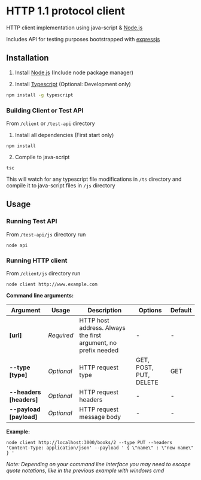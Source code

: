 # HTTP 1.1 protocol client
HTTP client implementation using java-script & [Node.js](https://nodejs.org/en/) 

Includes API for testing purposes bootstrapped with [expressjs](https://expressjs.com/)

## Installation

1. Install [Node.js](https://nodejs.org/en/) (Include node package manager)

2. Install [Typescript](https://www.typescriptlang.org/) (Optional: Development only)
```bash
npm install -g typescript
```

### Building Client or Test API
From ```/client``` or ```/test-api``` directory

1. Install all dependencies (First start only)
```
npm install
```
2. Compile to java-script

```
tsc
```

This will watch for any typescript file modifications in ```/ts``` directory and compile it to java-script files in ```/js``` directory

## Usage

### Running Test API

From ```/test-api/js``` directory run
``` 
node api
```

### Running HTTP client
From ```/client/js``` directory run 
```
node client http://www.example.com
```

**Command line arguments:**

Argument| Usage | Description | Options | Default
------------- | ------------- | ------------- | -------------  | ------------- 
**[url]**  | *Required* | HTTP host address. Always the first argument, no prefix needed | - | -
**--type [type]** | *Optional* | HTTP request type | GET, POST, PUT, DELETE | GET
**--headers [headers]** | *Optional* | HTTP request headers | - | -
**--payload [payload]** | *Optional* | HTTP request message body | - | -

**Example:**

```
node client http://localhost:3000/books/2 --type PUT --headers 'Content-Type: application/json' --payload ' { \"name\" : \"new name\" } '
```

*Note: Depending on your command line interface you may need to escape quote notations, like in the previous example with windows cmd*

